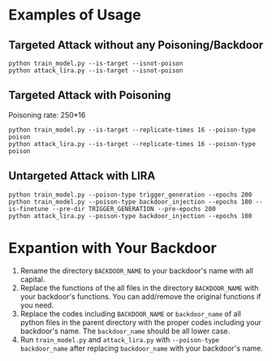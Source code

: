 # Examples of Usage

## Targeted Attack without any Poisoning/Backdoor
```
python train_model.py --is-target --isnot-poison
python attack_lira.py --is-target --isnot-poison
```

## Targeted Attack with Poisoning
Poisoning rate: 250*16
```
python train_model.py --is-target --replicate-times 16 --poison-type poison
python attack_lira.py --is-target --replicate-times 16 --poison-type poison 
```

## Untargeted Attack with LIRA
```
python train_model.py --poison-type trigger_generation --epochs 200
python train_model.py --poison-type backdoor_injection --epochs 100 --is-finetune --pre-dir TRIGGER_GENERATION --pre-epochs 200
python attack_lira.py --poison-type backdoor_injection --epochs 100
```

# Expantion with Your Backdoor
1. Rename the directory `BACKDOOR_NAME` to your backdoor's name with all capital.
2. Replace the functions of the all files in the directory `BACKDOOR_NAME` with your backdoor's functions. 
You can add/remove the original functions if you need.
3. Replace the codes including `BACKDOOR_NAME` or `backdoor_name` of all python files in the parent directory with the proper codes including your backdoor's name.
The `backdoor_name` should be all lower case.
4. Run `train_model.py` and `attack_lira.py` with `--poison-type backdoor_name` after replacing `backdoor_name` with your backdoor's name.